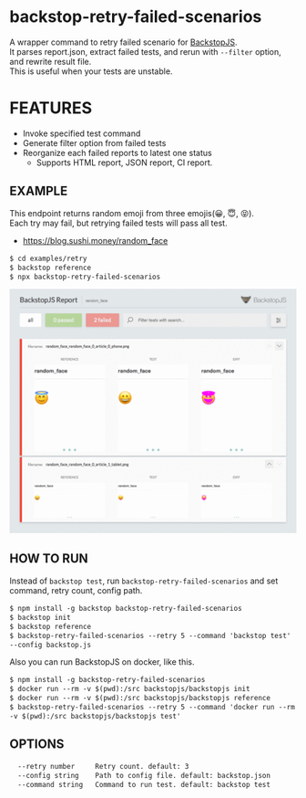 # backstop-retry-failed-scenarios

A wrapper command to retry failed scenario for [BackstopJS](https://github.com/garris/BackstopJS).<br>
It parses report.json, extract failed tests, and rerun with `--filter` option, and rewrite result file.<br>
This is useful when your tests are unstable.

# FEATURES
- Invoke specified test command
- Generate filter option from failed tests
- Reorganize each failed reports to latest one status
  - Supports HTML report, JSON report, CI report.

## EXAMPLE

This endpoint returns random emoji from three emojis(😀, 😇, 😝).<br>
Each try may fail, but retrying failed tests will pass all test.
- https://blog.sushi.money/random_face

```
$ cd examples/retry
$ backstop reference
$ npx backstop-retry-failed-scenarios
```

![examples/retry/images/try.gif](examples/retry/images/try.gif)


## HOW TO RUN
Instead of `backstop test`, run `backstop-retry-failed-scenarios` and set command, retry count, config path.

```
$ npm install -g backstop backstop-retry-failed-scenarios
$ backstop init
$ backstop reference
$ backstop-retry-failed-scenarios --retry 5 --command 'backstop test' --config backstop.js
```

Also you can run BackstopJS on docker, like this.

```
$ npm install -g backstop-retry-failed-scenarios
$ docker run --rm -v $(pwd):/src backstopjs/backstopjs init
$ docker run --rm -v $(pwd):/src backstopjs/backstopjs reference
$ backstop-retry-failed-scenarios --retry 5 --command 'docker run --rm -v $(pwd):/src backstopjs/backstopjs test'
```

## OPTIONS

```
  --retry number     Retry count. default: 3
  --config string    Path to config file. default: backstop.json
  --command string   Command to run test. default: backstop test
```